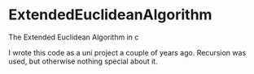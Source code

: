 # ExtendedEuclideanAlgorithm
The Extended Euclidean Algorithm in c

I wrote this code as a uni project a couple of years ago. Recursion was used, but otherwise nothing special about it.
